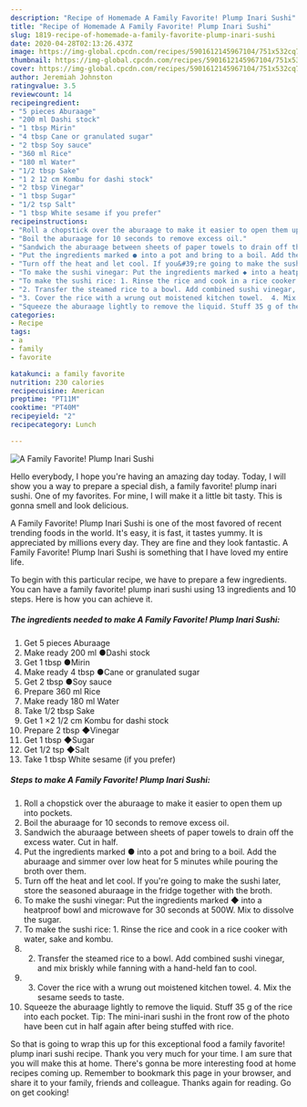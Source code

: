 ```yaml
---
description: "Recipe of Homemade A Family Favorite! Plump Inari Sushi"
title: "Recipe of Homemade A Family Favorite! Plump Inari Sushi"
slug: 1819-recipe-of-homemade-a-family-favorite-plump-inari-sushi
date: 2020-04-28T02:13:26.437Z
image: https://img-global.cpcdn.com/recipes/5901612145967104/751x532cq70/a-family-favorite-plump-inari-sushi-recipe-main-photo.jpg
thumbnail: https://img-global.cpcdn.com/recipes/5901612145967104/751x532cq70/a-family-favorite-plump-inari-sushi-recipe-main-photo.jpg
cover: https://img-global.cpcdn.com/recipes/5901612145967104/751x532cq70/a-family-favorite-plump-inari-sushi-recipe-main-photo.jpg
author: Jeremiah Johnston
ratingvalue: 3.5
reviewcount: 14
recipeingredient:
- "5 pieces Aburaage"
- "200 ml Dashi stock"
- "1 tbsp Mirin"
- "4 tbsp Cane or granulated sugar"
- "2 tbsp Soy sauce"
- "360 ml Rice"
- "180 ml Water"
- "1/2 tbsp Sake"
- "1 2 12 cm Kombu for dashi stock"
- "2 tbsp Vinegar"
- "1 tbsp Sugar"
- "1/2 tsp Salt"
- "1 tbsp White sesame if you prefer"
recipeinstructions:
- "Roll a chopstick over the aburaage to make it easier to open them up into pockets."
- "Boil the aburaage for 10 seconds to remove excess oil."
- "Sandwich the aburaage between sheets of paper towels to drain off the excess water. Cut in half."
- "Put the ingredients marked ● into a pot and bring to a boil. Add the aburaage and simmer over low heat for 5 minutes while pouring the broth over them."
- "Turn off the heat and let cool. If you&#39;re going to make the sushi later, store the seasoned aburaage in the fridge together with the broth."
- "To make the sushi vinegar: Put the ingredients marked ◆ into a heatproof bowl and microwave for 30 seconds at 500W. Mix to dissolve the sugar."
- "To make the sushi rice: 1. Rinse the rice and cook in a rice cooker with water, sake and kombu."
- "2. Transfer the steamed rice to a bowl. Add combined sushi vinegar, and mix briskly while fanning with a hand-held fan to cool."
- "3. Cover the rice with a wrung out moistened kitchen towel.  4. Mix the sesame seeds to taste."
- "Squeeze the aburaage lightly to remove the liquid. Stuff 35 g of the rice into each pocket. Tip: The mini-inari sushi in the front row of  the photo have been cut in half again after being stuffed with rice."
categories:
- Recipe
tags:
- a
- family
- favorite

katakunci: a family favorite 
nutrition: 230 calories
recipecuisine: American
preptime: "PT11M"
cooktime: "PT40M"
recipeyield: "2"
recipecategory: Lunch

---
```



![A Family Favorite! Plump Inari Sushi](https://img-global.cpcdn.com/recipes/5901612145967104/751x532cq70/a-family-favorite-plump-inari-sushi-recipe-main-photo.jpg)

Hello everybody, I hope you're having an amazing day today. Today, I will show you a way to prepare a special dish, a family favorite! plump inari sushi. One of my favorites. For mine, I will make it a little bit tasty. This is gonna smell and look delicious.



A Family Favorite! Plump Inari Sushi is one of the most favored of recent trending foods in the world. It's easy, it is fast, it tastes yummy. It is appreciated by millions every day. They are fine and they look fantastic. A Family Favorite! Plump Inari Sushi is something that I have loved my entire life.


To begin with this particular recipe, we have to prepare a few ingredients. You can have a family favorite! plump inari sushi using 13 ingredients and 10 steps. Here is how you can achieve it.

<!--inarticleads1-->

##### The ingredients needed to make A Family Favorite! Plump Inari Sushi:

1. Get 5 pieces Aburaage
1. Make ready 200 ml ●Dashi stock
1. Get 1 tbsp ●Mirin
1. Make ready 4 tbsp ●Cane or granulated sugar
1. Get 2 tbsp ●Soy sauce
1. Prepare 360 ml Rice
1. Make ready 180 ml Water
1. Take 1/2 tbsp Sake
1. Get 1 ×2 1/2 cm Kombu for dashi stock
1. Prepare 2 tbsp ◆Vinegar
1. Get 1 tbsp ◆Sugar
1. Get 1/2 tsp ◆Salt
1. Take 1 tbsp White sesame (if you prefer)




<!--inarticleads2-->

##### Steps to make A Family Favorite! Plump Inari Sushi:

1. Roll a chopstick over the aburaage to make it easier to open them up into pockets.
1. Boil the aburaage for 10 seconds to remove excess oil.
1. Sandwich the aburaage between sheets of paper towels to drain off the excess water. Cut in half.
1. Put the ingredients marked ● into a pot and bring to a boil. Add the aburaage and simmer over low heat for 5 minutes while pouring the broth over them.
1. Turn off the heat and let cool. If you&#39;re going to make the sushi later, store the seasoned aburaage in the fridge together with the broth.
1. To make the sushi vinegar: Put the ingredients marked ◆ into a heatproof bowl and microwave for 30 seconds at 500W. Mix to dissolve the sugar.
1. To make the sushi rice: 1. Rinse the rice and cook in a rice cooker with water, sake and kombu.
1. 2. Transfer the steamed rice to a bowl. Add combined sushi vinegar, and mix briskly while fanning with a hand-held fan to cool.
1. 3. Cover the rice with a wrung out moistened kitchen towel.  4. Mix the sesame seeds to taste.
1. Squeeze the aburaage lightly to remove the liquid. Stuff 35 g of the rice into each pocket. Tip: The mini-inari sushi in the front row of  the photo have been cut in half again after being stuffed with rice.




So that is going to wrap this up for this exceptional food a family favorite! plump inari sushi recipe. Thank you very much for your time. I am sure that you will make this at home. There's gonna be more interesting food at home recipes coming up. Remember to bookmark this page in your browser, and share it to your family, friends and colleague. Thanks again for reading. Go on get cooking!
